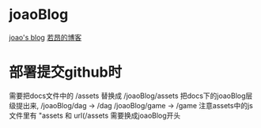 # joaoBlog
[joao's blog](https://murongqimiao.github.io/joaoBlog/)
[若昂的博客](https://murongqimiao.github.io/joaoBlog/)


# 部署提交github时
需要把docs文件中的 /assets 替换成 /joaoBlog/assets
把docs下的joaoBlog层级提出来, /joaoBlog/dag -> /dag  /joaoBlog/game -> /game
注意assets中的js文件里有 "assets 和 url(/assets 需要换成joaoBlog开头
